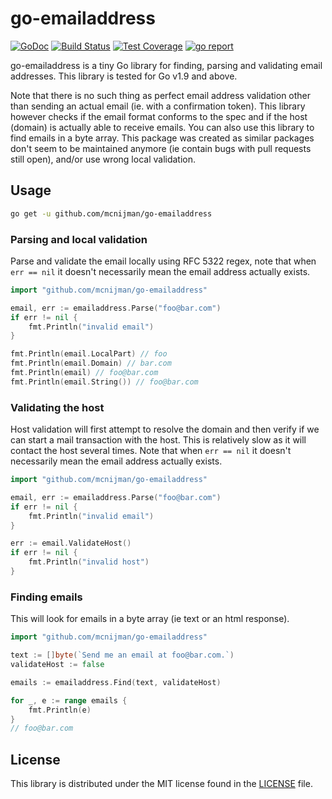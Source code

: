 # go-emailaddress #

[![GoDoc](https://godoc.org/github.com/mcnijman/go-emailaddress?status.svg)](https://godoc.org/github.com/mcnijman/go-emailaddress) [![Build Status](https://travis-ci.org/mcnijman/go-emailaddress.svg?branch=master)](https://travis-ci.org/mcnijman/go-emailaddress) [![Test Coverage](https://coveralls.io/repos/github/mcnijman/go-emailaddress/badge.svg?branch=master)](https://coveralls.io/github/mcnijman/go-emailaddress?branch=master) [![go report](https://goreportcard.com/badge/github.com/mcnijman/go-emailaddress)](https://goreportcard.com/report/github.com/mcnijman/go-emailaddress)

go-emailaddress is a tiny Go library for finding, parsing and validating email addresses. This
library is tested for Go v1.9 and above.

Note that there is no such thing as perfect email address validation other than sending an actual
email (ie. with a confirmation token). This library however checks if the email format conforms to
the spec and if the host (domain) is actually able to receive emails. You can also use this library
to find emails in a byte array. This package was created as similar packages don't seem to be
maintained anymore (ie contain bugs with pull requests still open), and/or use wrong local
validation.

## Usage ##

```bash
go get -u github.com/mcnijman/go-emailaddress
```

### Parsing and local validation ###

Parse and validate the email locally using RFC 5322 regex, note that when `err == nil` it doesn't
necessarily mean the email address actually exists.

```go
import "github.com/mcnijman/go-emailaddress"

email, err := emailaddress.Parse("foo@bar.com")
if err != nil {
    fmt.Println("invalid email")
}

fmt.Println(email.LocalPart) // foo
fmt.Println(email.Domain) // bar.com
fmt.Println(email) // foo@bar.com
fmt.Println(email.String()) // foo@bar.com
```

### Validating the host ###

Host validation will first attempt to resolve the domain and then verify if we can start a mail
transaction with the host. This is relatively slow as it will contact the host several times.
Note that when `err == nil` it doesn't necessarily mean the email address actually exists.

```go
import "github.com/mcnijman/go-emailaddress"

email, err := emailaddress.Parse("foo@bar.com")
if err != nil {
    fmt.Println("invalid email")
}

err := email.ValidateHost()
if err != nil {
    fmt.Println("invalid host")
}
```

### Finding emails ###

This will look for emails in a byte array (ie text or an html response).

```go
import "github.com/mcnijman/go-emailaddress"

text := []byte(`Send me an email at foo@bar.com.`)
validateHost := false

emails := emailaddress.Find(text, validateHost)

for _, e := range emails {
    fmt.Println(e)
}
// foo@bar.com
```

## License ##

This library is distributed under the MIT license found in the [LICENSE](./LICENSE)
file.